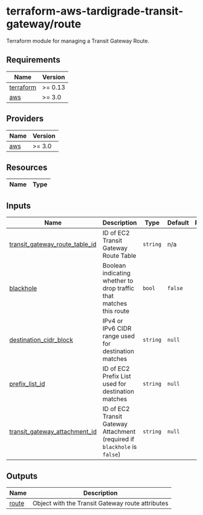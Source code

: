 # terraform-aws-tardigrade-transit-gateway/route

Terraform module for managing a Transit Gateway Route.

<!-- BEGIN TFDOCS -->
## Requirements

| Name | Version |
|------|---------|
| <a name="requirement_terraform"></a> [terraform](#requirement\_terraform) | >= 0.13 |
| <a name="requirement_aws"></a> [aws](#requirement\_aws) | >= 3.0 |

## Providers

| Name | Version |
|------|---------|
| <a name="provider_aws"></a> [aws](#provider\_aws) | >= 3.0 |

## Resources

| Name | Type |
|------|------|

## Inputs

| Name | Description | Type | Default | Required |
|------|-------------|------|---------|:--------:|
| <a name="input_transit_gateway_route_table_id"></a> [transit\_gateway\_route\_table\_id](#input\_transit\_gateway\_route\_table\_id) | ID of EC2 Transit Gateway Route Table | `string` | n/a | yes |
| <a name="input_blackhole"></a> [blackhole](#input\_blackhole) | Boolean indicating whether to drop traffic that matches this route | `bool` | `false` | no |
| <a name="input_destination_cidr_block"></a> [destination\_cidr\_block](#input\_destination\_cidr\_block) | IPv4 or IPv6 CIDR range used for destination matches | `string` | `null` | no |
| <a name="input_prefix_list_id"></a> [prefix\_list\_id](#input\_prefix\_list\_id) | ID of EC2 Prefix List used for destination matches | `string` | `null` | no |
| <a name="input_transit_gateway_attachment_id"></a> [transit\_gateway\_attachment\_id](#input\_transit\_gateway\_attachment\_id) | ID of EC2 Transit Gateway Attachment (required if `blackhole` is `false`) | `string` | `null` | no |

## Outputs

| Name | Description |
|------|-------------|
| <a name="output_route"></a> [route](#output\_route) | Object with the Transit Gateway route attributes |

<!-- END TFDOCS -->
